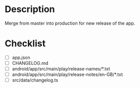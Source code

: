 # Description

Merge from master into production for new release of the app.

# Checklist
<!-- Make sure the following files have been updated -->

- [ ] app.json
- [ ] CHANGELOG.md
- [ ] android/app/src/main/play/release-names/*.txt
- [ ] android/app/src/main/play/release-notes/en-GB/*.txt
- [ ] src/data/changelog.ts